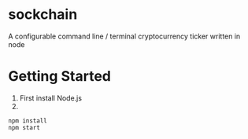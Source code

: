 # sockchain
A configurable command line / terminal cryptocurrency ticker written in node

# Getting Started

1. First install Node.js
2.

```
npm install
npm start
```
